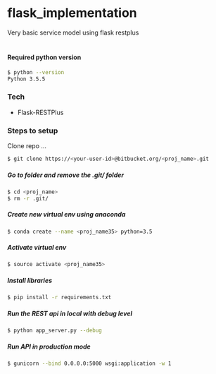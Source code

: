 # flask_implementation
Very basic service model using flask restplus

# <PROJ NAME>
#### Required python version
```sh
$ python --version
Python 3.5.5
```

### Tech
* Flask-RESTPlus

### Steps to setup
Clone repo ...

```sh
$ git clone https://<your-user-id>@bitbucket.org/<proj_name>.git
```

##### Go to folder and remove the .git/ folder

```sh
$ cd <proj_name>
$ rm -r .git/
```

##### Create new virtual env using anaconda
```sh
$ conda create --name <proj_name35> python=3.5
```

##### Activate virtual env
```sh
$ source activate <proj_name35>
```

##### Install libraries

```sh
$ pip install -r requirements.txt
```
##### Run the REST api in local with debug level
```sh
$ python app_server.py --debug
```
##### Run API in production mode
```sh
$ gunicorn --bind 0.0.0.0:5000 wsgi:application -w 1
```

